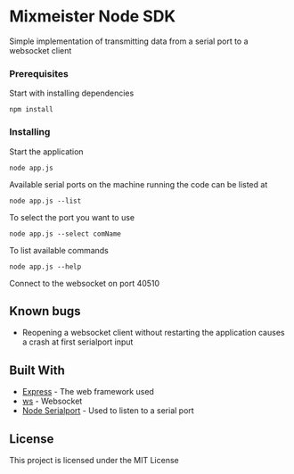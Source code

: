 # Mixmeister Node SDK

Simple implementation of transmitting data from a serial port to a websocket client

### Prerequisites

Start with installing dependencies

```
npm install
```

### Installing

Start the application

```
node app.js
```

Available serial ports on the machine running the code can be listed at

```
node app.js --list
```

To select the port you want to use 

```
node app.js --select comName
```

To list available commands

```
node app.js --help 
```

Connect to the websocket on port 40510

## Known bugs
- Reopening a websocket client without restarting the application causes a crash at first serialport input

## Built With

* [Express](https://expressjs.com/) - The web framework used
* [ws](https://github.com/websockets/ws) - Websocket
* [Node Serialport](https://node-serialport.github.io/node-serialport/) - Used to listen to a serial port

## License

This project is licensed under the MIT License